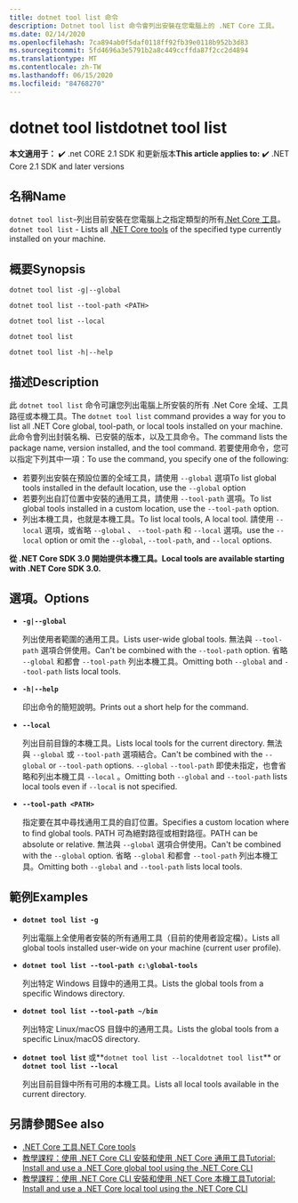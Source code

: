 ```yaml
---
title: dotnet tool list 命令
description: Dotnet tool list 命令會列出安裝在您電腦上的 .NET Core 工具。
ms.date: 02/14/2020
ms.openlocfilehash: 7ca894ab0f5daf0118ff92fb39e0118b952b3d83
ms.sourcegitcommit: 5fd4696a3e5791b2a8c449ccffda87f2cc2d4894
ms.translationtype: MT
ms.contentlocale: zh-TW
ms.lasthandoff: 06/15/2020
ms.locfileid: "84768270"
---
```

# <a name="dotnet-tool-list"></a><span data-ttu-id="f2e0b-103">dotnet tool list</span><span class="sxs-lookup"><span data-stu-id="f2e0b-103">dotnet tool list</span></span>

<span data-ttu-id="f2e0b-104">**本文適用于：** ✔️ .net CORE 2.1 SDK 和更新版本</span><span class="sxs-lookup"><span data-stu-id="f2e0b-104">**This article applies to:** ✔️ .NET Core 2.1 SDK and later versions</span></span>

## <a name="name"></a><span data-ttu-id="f2e0b-105">名稱</span><span class="sxs-lookup"><span data-stu-id="f2e0b-105">Name</span></span>

<span data-ttu-id="f2e0b-106">`dotnet tool list`-列出目前安裝在您電腦上之指定類型的所有[.Net Core 工具](global-tools.md)。</span><span class="sxs-lookup"><span data-stu-id="f2e0b-106">`dotnet tool list` - Lists all [.NET Core tools](global-tools.md) of the specified type currently installed on your machine.</span></span>

## <a name="synopsis"></a><span data-ttu-id="f2e0b-107">概要</span><span class="sxs-lookup"><span data-stu-id="f2e0b-107">Synopsis</span></span>

```dotnetcli
dotnet tool list -g|--global

dotnet tool list --tool-path <PATH>

dotnet tool list --local

dotnet tool list

dotnet tool list -h|--help
```

## <a name="description"></a><span data-ttu-id="f2e0b-108">描述</span><span class="sxs-lookup"><span data-stu-id="f2e0b-108">Description</span></span>

<span data-ttu-id="f2e0b-109">此 `dotnet tool list` 命令可讓您列出電腦上所安裝的所有 .Net Core 全域、工具路徑或本機工具。</span><span class="sxs-lookup"><span data-stu-id="f2e0b-109">The `dotnet tool list` command provides a way for you to list all .NET Core global, tool-path, or local tools installed on your machine.</span></span> <span data-ttu-id="f2e0b-110">此命令會列出封裝名稱、已安裝的版本，以及工具命令。</span><span class="sxs-lookup"><span data-stu-id="f2e0b-110">The command lists the package name, version installed, and the tool command.</span></span>  <span data-ttu-id="f2e0b-111">若要使用命令，您可以指定下列其中一項：</span><span class="sxs-lookup"><span data-stu-id="f2e0b-111">To use the command, you specify one of the following:</span></span>

* <span data-ttu-id="f2e0b-112">若要列出安裝在預設位置的全域工具，請使用 `--global` 選項</span><span class="sxs-lookup"><span data-stu-id="f2e0b-112">To list global tools installed in the default location, use the `--global` option</span></span>
* <span data-ttu-id="f2e0b-113">若要列出自訂位置中安裝的通用工具，請使用 `--tool-path` 選項。</span><span class="sxs-lookup"><span data-stu-id="f2e0b-113">To list global tools installed in a custom location, use the `--tool-path` option.</span></span>
* <span data-ttu-id="f2e0b-114">列出本機工具，也就是本機工具。</span><span class="sxs-lookup"><span data-stu-id="f2e0b-114">To list local tools, A local tool.</span></span> <span data-ttu-id="f2e0b-115">請使用 `--local` 選項，或省略 `--global` 、 `--tool-path` 和 `--local` 選項。</span><span class="sxs-lookup"><span data-stu-id="f2e0b-115">use the `--local` option or omit the `--global`, `--tool-path`, and `--local` options.</span></span>

<span data-ttu-id="f2e0b-116">**從 .NET Core SDK 3.0 開始提供本機工具。**</span><span class="sxs-lookup"><span data-stu-id="f2e0b-116">**Local tools are available starting with .NET Core SDK 3.0.**</span></span>

## <a name="options"></a><span data-ttu-id="f2e0b-117">選項。</span><span class="sxs-lookup"><span data-stu-id="f2e0b-117">Options</span></span>

- **`-g|--global`**

  <span data-ttu-id="f2e0b-118">列出使用者範圍的通用工具。</span><span class="sxs-lookup"><span data-stu-id="f2e0b-118">Lists user-wide global tools.</span></span> <span data-ttu-id="f2e0b-119">無法與 `--tool-path` 選項合併使用。</span><span class="sxs-lookup"><span data-stu-id="f2e0b-119">Can't be combined with the `--tool-path` option.</span></span> <span data-ttu-id="f2e0b-120">省略 `--global` 和都會 `--tool-path` 列出本機工具。</span><span class="sxs-lookup"><span data-stu-id="f2e0b-120">Omitting both `--global` and `--tool-path` lists local tools.</span></span>

- **`-h|--help`**

  <span data-ttu-id="f2e0b-121">印出命令的簡短說明。</span><span class="sxs-lookup"><span data-stu-id="f2e0b-121">Prints out a short help for the command.</span></span>

- **`--local`**

  <span data-ttu-id="f2e0b-122">列出目前目錄的本機工具。</span><span class="sxs-lookup"><span data-stu-id="f2e0b-122">Lists local tools for the current directory.</span></span> <span data-ttu-id="f2e0b-123">無法與 `--global` 或 `--tool-path` 選項結合。</span><span class="sxs-lookup"><span data-stu-id="f2e0b-123">Can't be combined with the `--global` or `--tool-path` options.</span></span> <span data-ttu-id="f2e0b-124">`--global` `--tool-path` 即使未指定，也會省略和列出本機工具 `--local` 。</span><span class="sxs-lookup"><span data-stu-id="f2e0b-124">Omitting both `--global` and `--tool-path` lists local tools even if `--local` is not specified.</span></span>

- **`--tool-path <PATH>`**

  <span data-ttu-id="f2e0b-125">指定要在其中尋找通用工具的自訂位置。</span><span class="sxs-lookup"><span data-stu-id="f2e0b-125">Specifies a custom location where to find global tools.</span></span> <span data-ttu-id="f2e0b-126">PATH 可為絕對路徑或相對路徑。</span><span class="sxs-lookup"><span data-stu-id="f2e0b-126">PATH can be absolute or relative.</span></span> <span data-ttu-id="f2e0b-127">無法與 `--global` 選項合併使用。</span><span class="sxs-lookup"><span data-stu-id="f2e0b-127">Can't be combined with the `--global` option.</span></span> <span data-ttu-id="f2e0b-128">省略 `--global` 和都會 `--tool-path` 列出本機工具。</span><span class="sxs-lookup"><span data-stu-id="f2e0b-128">Omitting both `--global` and `--tool-path` lists local tools.</span></span>

## <a name="examples"></a><span data-ttu-id="f2e0b-129">範例</span><span class="sxs-lookup"><span data-stu-id="f2e0b-129">Examples</span></span>

- **`dotnet tool list -g`**

  <span data-ttu-id="f2e0b-130">列出電腦上全使用者安裝的所有通用工具（目前的使用者設定檔）。</span><span class="sxs-lookup"><span data-stu-id="f2e0b-130">Lists all global tools installed user-wide on your machine (current user profile).</span></span>

- **`dotnet tool list --tool-path c:\global-tools`**

  <span data-ttu-id="f2e0b-131">列出特定 Windows 目錄中的通用工具。</span><span class="sxs-lookup"><span data-stu-id="f2e0b-131">Lists the global tools from a specific Windows directory.</span></span>

- **`dotnet tool list --tool-path ~/bin`**

  <span data-ttu-id="f2e0b-132">列出特定 Linux/macOS 目錄中的通用工具。</span><span class="sxs-lookup"><span data-stu-id="f2e0b-132">Lists the global tools from a specific Linux/macOS directory.</span></span>

- <span data-ttu-id="f2e0b-133">**`dotnet tool list`** 或**`dotnet tool list --local`**</span><span class="sxs-lookup"><span data-stu-id="f2e0b-133">**`dotnet tool list`** or **`dotnet tool list --local`**</span></span>

  <span data-ttu-id="f2e0b-134">列出目前目錄中所有可用的本機工具。</span><span class="sxs-lookup"><span data-stu-id="f2e0b-134">Lists all local tools available in the current directory.</span></span>

## <a name="see-also"></a><span data-ttu-id="f2e0b-135">另請參閱</span><span class="sxs-lookup"><span data-stu-id="f2e0b-135">See also</span></span>

- [<span data-ttu-id="f2e0b-136">.NET Core 工具</span><span class="sxs-lookup"><span data-stu-id="f2e0b-136">.NET Core tools</span></span>](global-tools.md)
- [<span data-ttu-id="f2e0b-137">教學課程：使用 .NET Core CLI 安裝和使用 .NET Core 通用工具</span><span class="sxs-lookup"><span data-stu-id="f2e0b-137">Tutorial: Install and use a .NET Core global tool using the .NET Core CLI</span></span>](global-tools-how-to-use.md)
- [<span data-ttu-id="f2e0b-138">教學課程：使用 .NET Core CLI 安裝和使用 .NET Core 本機工具</span><span class="sxs-lookup"><span data-stu-id="f2e0b-138">Tutorial: Install and use a .NET Core local tool using the .NET Core CLI</span></span>](local-tools-how-to-use.md)

